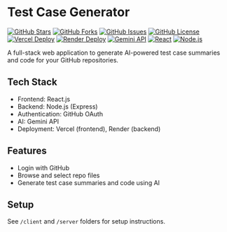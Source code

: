 # Test Case Generator

[![GitHub Stars](https://img.shields.io/github/stars/SumukhGoutam1910/Test-Case-Generator?style=social)](https://github.com/SumukhGoutam1910/Test-Case-Generator/stargazers)
[![GitHub Forks](https://img.shields.io/github/forks/SumukhGoutam1910/Test-Case-Generator?style=social)](https://github.com/SumukhGoutam1910/Test-Case-Generator/fork)
[![GitHub Issues](https://img.shields.io/github/issues/SumukhGoutam1910/Test-Case-Generator?color=blue)](https://github.com/SumukhGoutam1910/Test-Case-Generator/issues)
[![GitHub License](https://img.shields.io/github/license/SumukhGoutam1910/Test-Case-Generator?color=green)](https://github.com/SumukhGoutam1910/Test-Case-Generator/blob/main/LICENSE)
[![Vercel Deploy](https://img.shields.io/badge/Frontend-Vercel-black?logo=vercel)](https://vercel.com/)
[![Render Deploy](https://img.shields.io/badge/Backend-Render-blue?logo=render)](https://render.com/)
[![Gemini API](https://img.shields.io/badge/AI-Gemini-ffca28?logo=google)](https://ai.google.dev/gemini-api)
[![React](https://img.shields.io/badge/Frontend-React-61dafb?logo=react)](https://react.dev/)
[![Node.js](https://img.shields.io/badge/Backend-Node.js-339933?logo=node.js)](https://nodejs.org/)

A full-stack web application to generate AI-powered test case summaries and code for your GitHub repositories.

## Tech Stack
- Frontend: React.js
- Backend: Node.js (Express)
- Authentication: GitHub OAuth
- AI: Gemini API
- Deployment: Vercel (frontend), Render (backend)

## Features
- Login with GitHub
- Browse and select repo files
- Generate test case summaries and code using AI

## Setup
See `/client` and `/server` folders for setup instructions.
